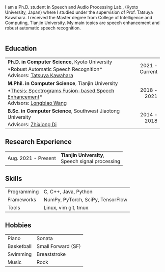  I am a Ph.D. student in Speech and Audio Processing Lab., (Kyoto University, Japan) where I studied under the supervision of Prof. Tatsuya Kawahara. I received the Master degree from College of Intelligence and Computing, Tianjin University. My main topics are speech enhancement and robust automatic speech recognition. <br><br>


## <i class="fa fa-chevron-right"></i> Education

<table class="table table-hover">
  <tr>
    <td>
      <strong>Ph.D. in Computer Science</strong>, Kyoto University
      <br>
        <p style='margin-top:-1em;margin-bottom:0em' markdown='1'>
        <br> *Robust Automatic Speech Recognition*
        <br> Advisors: <a href="http://sap.ist.i.kyoto-u.ac.jp/members/kawahara/" target="_blank">Tatsuya Kawahara</a>
        </p>
    </td>
    <td class="col-md-2" style='text-align:right;'>2021 - Current</td>
  </tr>
  <tr>
    <td>
      <strong>M.Phil. in Computer Science</strong>, Tianjin University
      <br>
        <p style='margin-top:-1em;margin-bottom:0em' markdown='1'>
        <br> *<a href="https://github.com/hshi-speech/resume/blob/main/pdf/master_thesis.pdf" target="_blank">Thesis: Spectrograms Fusion-based Speech Enhancement</a>*
        <br> Advisors: <a href="http://cic.tju.edu.cn/faculty/wanglongbiao/wang.html" target="_blank">Longbiao Wang</a>
        </p>
    </td>
    <td class="col-md-2" style='text-align:right;'>2018 - 2021</td>
  </tr>
  <tr>
    <td>
      <strong>B.Sc. in Computer Science</strong>, Southwest Jiaotong University
      <br>
        <p style='margin-top:-1em;margin-bottom:0em' markdown='1'>
        <br> Advisors: <a href="https://faculty.swjtu.edu.cn/dizhixiong/zh_CN/zhym/129018/list/index.htm" target="_blank">Zhixiong Di</a>
        </p>
    </td>
    <td class="col-md-2" style='text-align:right;'>2014 - 2018</td>
  </tr>
</table>


## <i class="fa fa-chevron-right"></i> Research Experience
<table class="table table-hover">
<tr>
  <td class='col-md-3'>Aug. 2021 - Present</td>
  <td>
    <strong>Tianjin University</strong>,  <br>
    Speech signal processing
  </td>
</tr>
</table>


## <i class="fa fa-chevron-right"></i> Skills
<table class="table table-hover">
<tr>
  <td class='col-md-2'>Programming</td>
  <td>
C, C++, Java, Python
  </td>
</tr>
<tr>
  <td class='col-md-2'>Frameworks</td>
  <td>
NumPy, PyTorch, SciPy, TensorFlow
  </td>
</tr>
<tr>
  <td class='col-md-2'>Tools</td>
  <td>
Linux, vim git, tmux
  </td>
</tr>
</table>


## <i class="fa fa-chevron-right"></i> Hobbies
<table class="table table-hover">
<tr>
  <td class='col-md-2'>Piano</td>
  <td>
Sonata
  </td>
</tr>
<tr>
  <td class='col-md-2'>Basketball</td>
  <td>
Small Forward (SF)
  </td>
</tr>
<tr>
  <td class='col-md-2'>Swimming</td>
  <td>
Breaststroke
  </td>
</tr>
<tr>
  <td class='col-md-2'>Music</td>
  <td>
Rock
  </td>
</tr>
</table>
